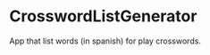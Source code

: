 CrosswordListGenerator
======================

App that list words (in spanish) for play crosswords.
